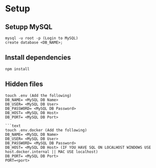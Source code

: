 # Setup

## Setupp MySQL
```text
mysql -u root -p (Login to MySQL)
create database <DB_NAME>;
```

## Install dependencies
```text
npm install
```

## Hidden files
```text
touch .env (Add the following)
DB_NAME= <MySQL DB Name>
DB_USER= <MySQL DB User>
DB_PASSWORD= <MySQL DB Password>
DB_HOST= <MySQL DB Host>
DB_PORT= <MySQL DB Port>

```text
touch .env.docker (Add the following)
DB_NAME= <MySQL DB Name>
DB_USER= <MySQL DB User>
DB_PASSWORD= <MySQL DB Password>
DB_HOST= <MySQL DB Host> (IF YOU HAVE SQL ON LOCALHOST WINDOWS USE host.docker.internal || MAC USE localhost)
DB_PORT= <MySQL DB Port>
PORT=<port>

```